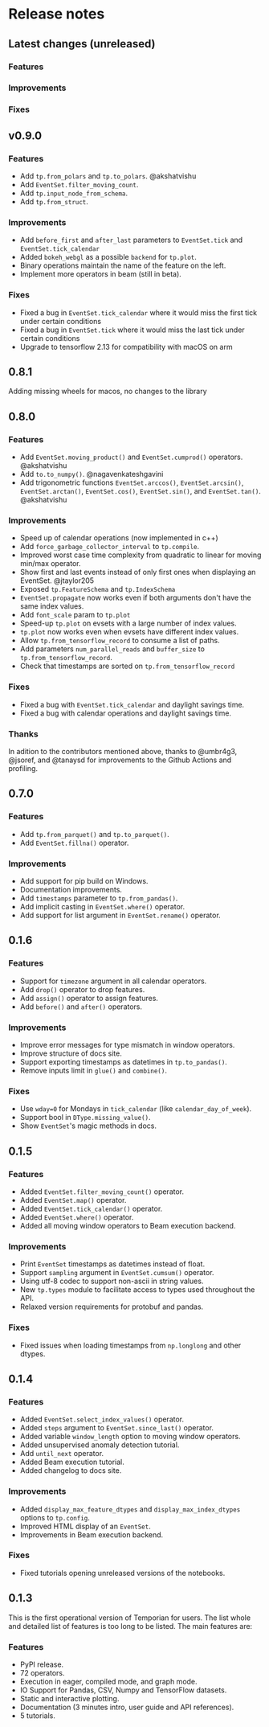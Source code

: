 # Release notes

## Latest changes (unreleased)

### Features

### Improvements

### Fixes

## v0.9.0

### Features

- Add `tp.from_polars` and `tp.to_polars`. @akshatvishu
- Add `EventSet.filter_moving_count`.
- Add `tp.input_node_from_schema`.
- Add `tp.from_struct`.

### Improvements

- Add `before_first` and `after_last` parameters to `EventSet.tick` and `EventSet.tick_calendar`
- Added `bokeh_webgl` as a possible `backend` for `tp.plot`.
- Binary operations maintain the name of the feature on the left.
- Implement more operators in beam (still in beta).

### Fixes

- Fixed a bug in `EventSet.tick_calendar` where it would miss the first tick under certain conditions
- Fixed a bug in `EventSet.tick` where it would miss the last tick under certain conditions
- Upgrade to tensorflow 2.13 for compatibility with macOS on arm

## 0.8.1

Adding missing wheels for macos, no changes to the library

## 0.8.0

### Features

- Add `EventSet.moving_product()` and `EventSet.cumprod()` operators. @akshatvishu
- Add `to.to_numpy()`. @nagavenkateshgavini
- Add trigonometric functions `EventSet.arccos()`, `EventSet.arcsin()`, `EventSet.arctan()`, `EventSet.cos()`, `EventSet.sin()`, and `EventSet.tan()`. @akshatvishu

### Improvements

- Speed up of calendar operations (now implemented in c++)
- Add `force_garbage_collector_interval` to `tp.compile`.
- Improved worst case time complexity from quadratic to linear for moving min/max operator.
- Show first and last events instead of only first ones when displaying an EventSet. @jtaylor205
- Exposed `tp.FeatureSchema` and `tp.IndexSchema`
- `EventSet.propagate` now works even if both arguments don't have the same index values.
- Add `font_scale` param to `tp.plot`
- Speed-up `tp.plot` on evsets with a large number of index values.
- `tp.plot` now works even when evsets have different index values.
- Allow `tp.from_tensorflow_record` to consume a list of paths.
- Add parameters `num_parallel_reads` and `buffer_size` to `tp.from_tensorflow_record`.
- Check that timestamps are sorted on `tp.from_tensorflow_record`

### Fixes

- Fixed a bug with `EventSet.tick_calendar` and daylight savings time.
- Fixed a bug with calendar operations and daylight savings time.

### Thanks

In adition to the contributors mentioned above, thanks to @umbr4g3, @jsoref, and @tanaysd for improvements to the Github Actions and profiling.

## 0.7.0

### Features

- Add `tp.from_parquet()` and `tp.to_parquet()`.
- Add `EventSet.fillna()` operator.

### Improvements

- Add support for pip build on Windows.
- Documentation improvements.
- Add `timestamps` parameter to `tp.from_pandas()`.
- Add implicit casting in `EventSet.where()` operator.
- Add support for list argument in `EventSet.rename()` operator.

## 0.1.6

### Features

- Support for `timezone` argument in all calendar operators.
- Add `drop()` operator to drop features.
- Add `assign()` operator to assign features.
- Add `before()` and `after()` operators.

### Improvements

- Improve error messages for type mismatch in window operators.
- Improve structure of docs site.
- Support exporting timestamps as datetimes in `tp.to_pandas()`.
- Remove inputs limit in `glue()` and `combine()`.

### Fixes

- Use `wday=0` for Mondays in `tick_calendar` (like `calendar_day_of_week`).
- Support bool in `DType.missing_value()`.
- Show `EventSet`'s magic methods in docs.

## 0.1.5

### Features

- Added `EventSet.filter_moving_count()` operator.
- Added `EventSet.map()` operator.
- Added `EventSet.tick_calendar()` operator.
- Added `EventSet.where()` operator.
- Added all moving window operators to Beam execution backend.

### Improvements

- Print `EventSet` timestamps as datetimes instead of float.
- Support `sampling` argument in `EventSet.cumsum()` operator.
- Using utf-8 codec to support non-ascii in string values.
- New `tp.types` module to facilitate access to types used throughout the API.
- Relaxed version requirements for protobuf and pandas.

### Fixes

- Fixed issues when loading timestamps from `np.longlong` and other dtypes.

## 0.1.4

### Features

- Added `EventSet.select_index_values()` operator.
- Added `steps` argument to `EventSet.since_last()` operator.
- Added variable `window_length` option to moving window operators.
- Added unsupervised anomaly detection tutorial.
- Add `until_next` operator.
- Added Beam execution tutorial.
- Added changelog to docs site.

### Improvements

- Added `display_max_feature_dtypes` and `display_max_index_dtypes` options to
  `tp.config`.
- Improved HTML display of an `EventSet`.
- Improvements in Beam execution backend.

### Fixes

- Fixed tutorials opening unreleased versions of the notebooks.

## 0.1.3

This is the first operational version of Temporian for users. The list whole and
detailed list of features is too long to be listed. The main features are:

### Features

- PyPI release.
- 72 operators.
- Execution in eager, compiled mode, and graph mode.
- IO Support for Pandas, CSV, Numpy and TensorFlow datasets.
- Static and interactive plotting.
- Documentation (3 minutes intro, user guide and API references).
- 5 tutorials.
